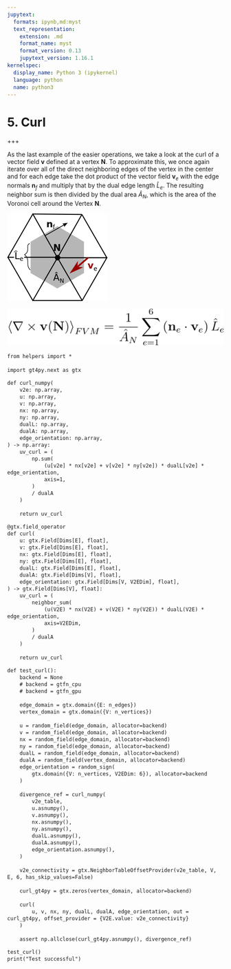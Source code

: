 ```yaml
---
jupytext:
  formats: ipynb,md:myst
  text_representation:
    extension: .md
    format_name: myst
    format_version: 0.13
    jupytext_version: 1.16.1
kernelspec:
  display_name: Python 3 (ipykernel)
  language: python
  name: python3
---
```


# 5. Curl

+++

As the last example of the easier operations, we take a look at the curl of a vector field $\mathbf{v}$ defined at a vertex $\mathbf{N}$.
To approximate this, we once again iterate over all of the direct neighboring edges of the vertex in the center and for each edge take the dot product of the vector field $\mathbf{v}_e$ with the edge normals $\mathbf{n}_f$ and multiply that by the dual edge length $\hat{L}_e$. The resulting neighbor sum is then divided by the dual area $\hat{A}_N$, which is the area of the Voronoi cell around the Vertex $\mathbf{N}$.


![](../images/curl_picture.png "Divergence")


![](../images/curl_formula.png "Divergence")

```{code-cell} ipython3
from helpers import *

import gt4py.next as gtx
```

```{code-cell} ipython3
def curl_numpy(
    v2e: np.array,
    u: np.array,
    v: np.array,
    nx: np.array,
    ny: np.array,
    dualL: np.array,
    dualA: np.array,
    edge_orientation: np.array,
) -> np.array:
    uv_curl = (
        np.sum(
            (u[v2e] * nx[v2e] + v[v2e] * ny[v2e]) * dualL[v2e] * edge_orientation,
            axis=1,
        )
        / dualA
    )

    return uv_curl
```

```{code-cell} ipython3
@gtx.field_operator
def curl(
    u: gtx.Field[Dims[E], float],
    v: gtx.Field[Dims[E], float],
    nx: gtx.Field[Dims[E], float],
    ny: gtx.Field[Dims[E], float],
    dualL: gtx.Field[Dims[E], float],
    dualA: gtx.Field[Dims[V], float],
    edge_orientation: gtx.Field[Dims[V, V2EDim], float],
) -> gtx.Field[Dims[V], float]:
    uv_curl = (
        neighbor_sum(
            (u(V2E) * nx(V2E) + v(V2E) * ny(V2E)) * dualL(V2E) * edge_orientation,
            axis=V2EDim,
        )
        / dualA
    )

    return uv_curl
```

```{code-cell} ipython3
def test_curl():
    backend = None
    # backend = gtfn_cpu
    # backend = gtfn_gpu

    edge_domain = gtx.domain({E: n_edges})
    vertex_domain = gtx.domain({V: n_vertices})
    
    u = random_field(edge_domain, allocator=backend)
    v = random_field(edge_domain, allocator=backend)
    nx = random_field(edge_domain, allocator=backend)
    ny = random_field(edge_domain, allocator=backend)
    dualL = random_field(edge_domain, allocator=backend)
    dualA = random_field(vertex_domain, allocator=backend)
    edge_orientation = random_sign(
        gtx.domain({V: n_vertices, V2EDim: 6}), allocator=backend
    )

    divergence_ref = curl_numpy(
        v2e_table,
        u.asnumpy(),
        v.asnumpy(),
        nx.asnumpy(),
        ny.asnumpy(),
        dualL.asnumpy(),
        dualA.asnumpy(),
        edge_orientation.asnumpy(),
    )

    v2e_connectivity = gtx.NeighborTableOffsetProvider(v2e_table, V, E, 6, has_skip_values=False)

    curl_gt4py = gtx.zeros(vertex_domain, allocator=backend)  

    curl(
        u, v, nx, ny, dualL, dualA, edge_orientation, out = curl_gt4py, offset_provider = {V2E.value: v2e_connectivity}
    )
    
    assert np.allclose(curl_gt4py.asnumpy(), divergence_ref)
```

```{code-cell} ipython3
test_curl()
print("Test successful")
```

```{code-cell} ipython3

```
